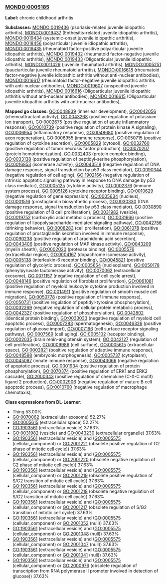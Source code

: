 
### [MONDO:0005185](http://purl.obolibrary.org/obo/MONDO_0005185)
**Label:** chronic childhood arthritis

**Subclasses:** [MONDO:0019436](http://purl.obolibrary.org/obo/MONDO_0019436) (psoriasis-related juvenile idiopathic arthritis), [MONDO:0019437](http://purl.obolibrary.org/obo/MONDO_0019437) (Enthesitis-related juvenile idiopathic arthritis), [MONDO:0019434](http://purl.obolibrary.org/obo/MONDO_0019434) (systemic-onset juvenile idiopathic arthritis), [MONDO:0018456](http://purl.obolibrary.org/obo/MONDO_0018456) (polyarticular juvenile idiopathic arthritis), [MONDO:0019435](http://purl.obolibrary.org/obo/MONDO_0019435) (rheumatoid factor-positive polyarticular juvenile idiopathic arthritis), [MONDO:0019432](http://purl.obolibrary.org/obo/MONDO_0019432) (rheumatoid factor-negative juvenile idiopathic arthritis), [MONDO:0019433](http://purl.obolibrary.org/obo/MONDO_0019433) (Oligoarticular juvenile idiopathic arthritis), [MONDO:0011429](http://purl.obolibrary.org/obo/MONDO_0011429) (juvenile rheumatoid arthritis), [MONDO:0005251](http://purl.obolibrary.org/obo/MONDO_0005251) (pauciarticular juvenile rheumatoid arthritis), [MONDO:0016618](http://purl.obolibrary.org/obo/MONDO_0016618) (rheumatoid factor-negative juvenile idiopathic arthritis without anti-nuclear antibodies), [MONDO:0016617](http://purl.obolibrary.org/obo/MONDO_0016617) (rheumatoid factor-negative juvenile idiopathic arthritis with anti-nuclear antibodies), [MONDO:0019607](http://purl.obolibrary.org/obo/MONDO_0019607) (unspecified juvenile idiopathic arthritis), [MONDO:0016616](http://purl.obolibrary.org/obo/MONDO_0016616) (Oligoarticular juvenile idiopathic arthritis without anti-nuclear antibodies), [MONDO:0016615](http://purl.obolibrary.org/obo/MONDO_0016615) (Oligoarticular juvenile idiopathic arthritis with anti-nuclear antibodies), 

**Mapped go classes:** [GO:0048839](http://purl.obolibrary.org/obo/GO_0048839) (inner ear development), [GO:0042056](http://purl.obolibrary.org/obo/GO_0042056) (chemoattractant activity), [GO:0043268](http://purl.obolibrary.org/obo/GO_0043268) (positive regulation of potassium ion transport), [GO:0002675](http://purl.obolibrary.org/obo/GO_0002675) (positive regulation of acute inflammatory response), [GO:0010739](http://purl.obolibrary.org/obo/GO_0010739) (positive regulation of protein kinase A signaling), [GO:0006954](http://purl.obolibrary.org/obo/GO_0006954) (inflammatory response), [GO:0048680](http://purl.obolibrary.org/obo/GO_0048680) (positive regulation of axon regeneration), [GO:0006955](http://purl.obolibrary.org/obo/GO_0006955) (immune response), [GO:0050715](http://purl.obolibrary.org/obo/GO_0050715) (positive regulation of cytokine secretion), [GO:0005829](http://purl.obolibrary.org/obo/GO_0005829) (cytosol), [GO:0032760](http://purl.obolibrary.org/obo/GO_0032760) (positive regulation of tumor necrosis factor production), [GO:0070207](http://purl.obolibrary.org/obo/GO_0070207) (protein homotrimerization), [GO:0032403](http://purl.obolibrary.org/obo/GO_0032403) (protein complex binding), [GO:0033138](http://purl.obolibrary.org/obo/GO_0033138) (positive regulation of peptidyl-serine phosphorylation), [GO:0016853](http://purl.obolibrary.org/obo/GO_0016853) (isomerase activity), [GO:0043518](http://purl.obolibrary.org/obo/GO_0043518) (negative regulation of DNA damage response, signal transduction by p53 class mediator), [GO:0090344](http://purl.obolibrary.org/obo/GO_0090344) (negative regulation of cell aging), [GO:1902166](http://purl.obolibrary.org/obo/GO_1902166) (negative regulation of intrinsic apoptotic signaling pathway in response to DNA damage by p53 class mediator), [GO:0005125](http://purl.obolibrary.org/obo/GO_0005125) (cytokine activity), [GO:0002376](http://purl.obolibrary.org/obo/GO_0002376) (immune system process), [GO:0005126](http://purl.obolibrary.org/obo/GO_0005126) (cytokine receptor binding), [GO:0010629](http://purl.obolibrary.org/obo/GO_0010629) (negative regulation of gene expression), [GO:0005634](http://purl.obolibrary.org/obo/GO_0005634) (nucleus), [GO:0001516](http://purl.obolibrary.org/obo/GO_0001516) (prostaglandin biosynthetic process), [GO:0030330](http://purl.obolibrary.org/obo/GO_0030330) (DNA damage response, signal transduction by p53 class mediator), [GO:0030890](http://purl.obolibrary.org/obo/GO_0030890) (positive regulation of B cell proliferation), [GO:0031982](http://purl.obolibrary.org/obo/GO_0031982) (vesicle), [GO:0019752](http://purl.obolibrary.org/obo/GO_0019752) (carboxylic acid metabolic process), [GO:0031666](http://purl.obolibrary.org/obo/GO_0031666) (positive regulation of lipopolysaccharide-mediated signaling pathway), [GO:0042756](http://purl.obolibrary.org/obo/GO_0042756) (drinking behavior), [GO:0008283](http://purl.obolibrary.org/obo/GO_0008283) (cell proliferation), [GO:0061078](http://purl.obolibrary.org/obo/GO_0061078) (positive regulation of prostaglandin secretion involved in immune response), [GO:0090238](http://purl.obolibrary.org/obo/GO_0090238) (positive regulation of arachidonic acid secretion), [GO:0043406](http://purl.obolibrary.org/obo/GO_0043406) (positive regulation of MAP kinase activity), [GO:0043209](http://purl.obolibrary.org/obo/GO_0043209) (myelin sheath), [GO:0002020](http://purl.obolibrary.org/obo/GO_0002020) (protease binding), [GO:0005576](http://purl.obolibrary.org/obo/GO_0005576) (extracellular region), [GO:0004167](http://purl.obolibrary.org/obo/GO_0004167) (dopachrome isomerase activity), [GO:0005138](http://purl.obolibrary.org/obo/GO_0005138) (interleukin-6 receptor binding), [GO:0045821](http://purl.obolibrary.org/obo/GO_0045821) (positive regulation of glycolytic process), [GO:0005654](http://purl.obolibrary.org/obo/GO_0005654) (nucleoplasm), [GO:0050178](http://purl.obolibrary.org/obo/GO_0050178) (phenylpyruvate tautomerase activity), [GO:0070062](http://purl.obolibrary.org/obo/GO_0070062) (extracellular exosome), [GO:0071157](http://purl.obolibrary.org/obo/GO_0071157) (negative regulation of cell cycle arrest), [GO:0048146](http://purl.obolibrary.org/obo/GO_0048146) (positive regulation of fibroblast proliferation), [GO:0061081](http://purl.obolibrary.org/obo/GO_0061081) (positive regulation of myeloid leukocyte cytokine production involved in immune response), [GO:0014911](http://purl.obolibrary.org/obo/GO_0014911) (positive regulation of smooth muscle cell migration), [GO:0050778](http://purl.obolibrary.org/obo/GO_0050778) (positive regulation of immune response), [GO:0050731](http://purl.obolibrary.org/obo/GO_0050731) (positive regulation of peptidyl-tyrosine phosphorylation), [GO:0032269](http://purl.obolibrary.org/obo/GO_0032269) (negative regulation of cellular protein metabolic process), [GO:0042327](http://purl.obolibrary.org/obo/GO_0042327) (positive regulation of phosphorylation), [GO:0042802](http://purl.obolibrary.org/obo/GO_0042802) (identical protein binding), [GO:0033033](http://purl.obolibrary.org/obo/GO_0033033) (negative regulation of myeloid cell apoptotic process), [GO:0007283](http://purl.obolibrary.org/obo/GO_0007283) (spermatogenesis), [GO:0046326](http://purl.obolibrary.org/obo/GO_0046326) (positive regulation of glucose import), [GO:0007166](http://purl.obolibrary.org/obo/GO_0007166) (cell surface receptor signaling pathway), [GO:0007569](http://purl.obolibrary.org/obo/GO_0007569) (cell aging), [GO:0005102](http://purl.obolibrary.org/obo/GO_0005102) (receptor binding), [GO:0002035](http://purl.obolibrary.org/obo/GO_0002035) (brain renin-angiotensin system), [GO:0042127](http://purl.obolibrary.org/obo/GO_0042127) (regulation of cell proliferation), [GO:0009986](http://purl.obolibrary.org/obo/GO_0009986) (cell surface), [GO:0005615](http://purl.obolibrary.org/obo/GO_0005615) (extracellular space), [GO:0002821](http://purl.obolibrary.org/obo/GO_0002821) (positive regulation of adaptive immune response), [GO:0048598](http://purl.obolibrary.org/obo/GO_0048598) (embryonic morphogenesis), [GO:0005737](http://purl.obolibrary.org/obo/GO_0005737) (cytoplasm), [GO:0045087](http://purl.obolibrary.org/obo/GO_0045087) (innate immune response), [GO:0043066](http://purl.obolibrary.org/obo/GO_0043066) (negative regulation of apoptotic process), [GO:0001934](http://purl.obolibrary.org/obo/GO_0001934) (positive regulation of protein phosphorylation), [GO:0070374](http://purl.obolibrary.org/obo/GO_0070374) (positive regulation of ERK1 and ERK2 cascade), [GO:2000343](http://purl.obolibrary.org/obo/GO_2000343) (positive regulation of chemokine (C-X-C motif) ligand 2 production), [GO:0002906](http://purl.obolibrary.org/obo/GO_0002906) (negative regulation of mature B cell apoptotic process), [GO:0010760](http://purl.obolibrary.org/obo/GO_0010760) (negative regulation of macrophage chemotaxis), 

**Class expressions from DL-Learner:**

- Thing 53.00%
- [GO:0070062](http://purl.obolibrary.org/obo/GO_0070062) (extracellular exosome) 52.27%
- [GO:0005615](http://purl.obolibrary.org/obo/GO_0005615) (extracellular space) 52.27%
- [GO:1903561](http://purl.obolibrary.org/obo/GO_1903561) (extracellular vesicle) 37.63%
- [GO:0031982](http://purl.obolibrary.org/obo/GO_0031982) (vesicle) and [GO:0043230](http://purl.obolibrary.org/obo/GO_0043230) (extracellular organelle) 37.63%
- [GO:1903561](http://purl.obolibrary.org/obo/GO_1903561) (extracellular vesicle) and ([GO:0005575](http://purl.obolibrary.org/obo/GO_0005575) (cellular_component) or [GO:2001221](http://purl.obolibrary.org/obo/GO_2001221) (obsolete positive regulation of G2 phase of mitotic cell cycle)) 37.63%
- [GO:1903561](http://purl.obolibrary.org/obo/GO_1903561) (extracellular vesicle) and ([GO:0005575](http://purl.obolibrary.org/obo/GO_0005575) (cellular_component) or [GO:2001220](http://purl.obolibrary.org/obo/GO_2001220) (obsolete negative regulation of G2 phase of mitotic cell cycle)) 37.63%
- [GO:1903561](http://purl.obolibrary.org/obo/GO_1903561) (extracellular vesicle) and ([GO:0005575](http://purl.obolibrary.org/obo/GO_0005575) (cellular_component) or [GO:2001219](http://purl.obolibrary.org/obo/GO_2001219) (obsolete positive regulation of S/G2 transition of mitotic cell cycle)) 37.63%
- [GO:1903561](http://purl.obolibrary.org/obo/GO_1903561) (extracellular vesicle) and ([GO:0005575](http://purl.obolibrary.org/obo/GO_0005575) (cellular_component) or [GO:2001218](http://purl.obolibrary.org/obo/GO_2001218) (obsolete negative regulation of S/G2 transition of mitotic cell cycle)) 37.63%
- [GO:1903561](http://purl.obolibrary.org/obo/GO_1903561) (extracellular vesicle) and ([GO:0005575](http://purl.obolibrary.org/obo/GO_0005575) (cellular_component) or [GO:2001217](http://purl.obolibrary.org/obo/GO_2001217) (obsolete regulation of S/G2 transition of mitotic cell cycle)) 37.63%
- [GO:1903561](http://purl.obolibrary.org/obo/GO_1903561) (extracellular vesicle) and ([GO:0005575](http://purl.obolibrary.org/obo/GO_0005575) (cellular_component) or [GO:2001052](http://purl.obolibrary.org/obo/GO_2001052) (null)) 37.63%
- [GO:1903561](http://purl.obolibrary.org/obo/GO_1903561) (extracellular vesicle) and ([GO:0005575](http://purl.obolibrary.org/obo/GO_0005575) (cellular_component) or [GO:2001048](http://purl.obolibrary.org/obo/GO_2001048) (null)) 37.63%
- [GO:1903561](http://purl.obolibrary.org/obo/GO_1903561) (extracellular vesicle) and ([GO:0005575](http://purl.obolibrary.org/obo/GO_0005575) (cellular_component) or [GO:2001047](http://purl.obolibrary.org/obo/GO_2001047) (null)) 37.63%
- [GO:1903561](http://purl.obolibrary.org/obo/GO_1903561) (extracellular vesicle) and ([GO:0005575](http://purl.obolibrary.org/obo/GO_0005575) (cellular_component) or [GO:2001041](http://purl.obolibrary.org/obo/GO_2001041) (null)) 37.63%
- [GO:1903561](http://purl.obolibrary.org/obo/GO_1903561) (extracellular vesicle) and ([GO:0005575](http://purl.obolibrary.org/obo/GO_0005575) (cellular_component) or [GO:2000976](http://purl.obolibrary.org/obo/GO_2000976) (obsolete regulation of transcription from RNA polymerase II promoter involved in detection of glucose)) 37.63%


